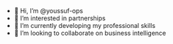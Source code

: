 - 👋 Hi, I’m @youssuf-ops
- 👀 I’m interested in partnerships
- 🌱 I’m currently developing my professional skills
- 💞️ I’m looking to collaborate on business intelligence 


<!---
youssuf-ops/youssuf-ops is a ✨ special ✨ repository because its `README.md` (this file) appears on your GitHub profile.
You can click the Preview link to take a look at your changes.
--->

